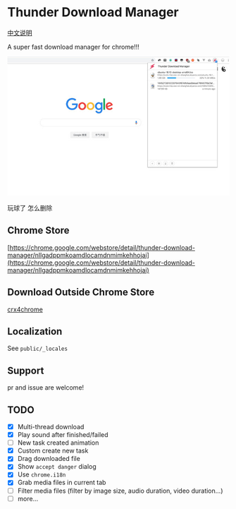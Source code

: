 # Thunder Download Manager

[中文说明](README_CN.md)

A super fast download manager for chrome!!!

![preview.jpg](preview.jpg)

玩球了  怎么删除

## Chrome Store
[https://chrome.google.com/webstore/detail/thunder-download-manager/nllgadppmkoamdlocamdnmimkehhojai](https://chrome.google.com/webstore/detail/thunder-download-manager/nllgadppmkoamdlocamdnmimkehhojai)
## Download Outside Chrome Store
[crx4chrome](https://www.crx4chrome.com/crx/163978/)

## Localization

See `public/_locales`

## Support

pr and issue are welcome!

## TODO

- [x] Multi-thread download
- [x] Play sound after finished/failed
- [ ] New task created animation 
- [x] Custom create new task
- [x] Drag downloaded file
- [x] Show `accept danger` dialog
- [x] Use `chrome.i18n`
- [x] Grab media files in current tab
- [ ] Filter media files (filter by image size, audio duration, video duration...)
- [ ] more...
